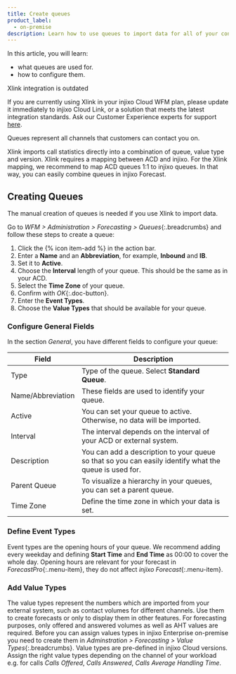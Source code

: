 ```yaml
---
title: Create queues
product_label:
  - on-premise
description: Learn how to use queues to import data for all of your contact channels.
---
```


In this article, you will learn:

- what queues are used for.
- how to configure them.

<div markdown="1" class="hint-box-default hint-box-red">

Xlink integration is outdated

If you are currently using Xlink in your injixo Cloud WFM plan, please update it immediately to injixo Cloud Link, or a solution that meets the latest integration standards. Ask our Customer Experience experts for support [here](https://www.injixo.com/contact/?message_type=support-enquiry&message=Please%20help%20me%20to%20update%20my%20integration.%20I%20understand%20this%20is%20required%20to%20ensure%20continuous%20data%20import%20to%20injixo%20after%20January%2030,%202023.).

</div>

Queues represent all channels that customers can contact you on.

Xlink imports call statistics directly into a combination of queue, value type and version. Xlink requires a mapping between ACD and injixo. For the Xlink mapping, we recommend to map ACD queues 1:1 to injixo queues. In that way, you can easily combine queues in injixo Forecast.

## Creating Queues

The manual creation of queues is needed if you use Xlink to import data.

Go to _WFM > Administration > Forecasting > Queues_{:.breadcrumbs} and follow these steps to create a queue:

1. Click the {% icon item-add %} in the action bar.
2. Enter a **Name** and an **Abbreviation**, for example, **Inbound** and **IB**.
3. Set it to **Active**.
4. Choose the **Interval** length of your queue. This should be the same as in your ACD.
5. Select the **Time Zone** of your queue.
6. Confirm with _OK_{:.doc-button}.
7. Enter the **Event Types**.
8. Choose the **Value Types** that should be available for your queue.

### Configure General Fields

In the section _General_, you have different fields to configure your queue:

| Field             | Description                                                                                            |
| ----------------- | ------------------------------------------------------------------------------------------------------ |
| Type              | Type of the queue. Select **Standard Queue**.                                                          |
| Name/Abbreviation | These fields are used to identify your queue.                                                          |
| Active            | You can set your queue to active. Otherwise, no data will be imported.                                 |
| Interval          | The interval depends on the interval of your ACD or external system.                                   |
| Description       | You can add a description to your queue so that so you can easily identify what the queue is used for. |
| Parent Queue      | To visualize a hierarchy in your queues, you can set a parent queue.                                   |
| Time Zone         | Define the time zone in which your data is set.                                                        |

### Define Event Types

Event types are the opening hours of your queue. We recommend adding every weekday and defining **Start Time** and **End Time** as 00:00 to cover the whole day. Opening hours are relevant for your forecast in _ForecastPro_{:.menu-item}, they do not affect _injixo Forecast_{:.menu-item}.

### Add Value Types

The value types represent the numbers which are imported from your external system, such as contact volumes for different channels. Use them to create forecasts or only to display them in other features. For forecasting purposes, only offered and answered volumes as well as AHT values are required. Before you can assign values types in injixo Enterprise on-premise you need to create them in _Adminstration > Forecasting > Value Types_{:.breadcrumbs}. Value types are pre-defined in injixo Cloud versions. Assign the right value types depending on the channel of your workload e.g. for calls _Calls Offered_, _Calls Answered_, _Calls Average Handling Time_.

